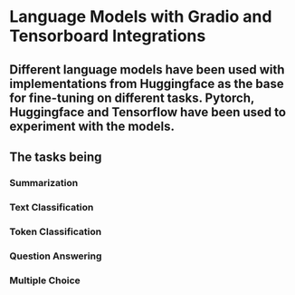 # Language Models with Gradio and Tensorboard Integrations
## Different language models have been used with implementations from Huggingface as the base for fine-tuning on different tasks. Pytorch, Huggingface and Tensorflow have been used to experiment with the models.
## The tasks being
### Summarization
### Text Classification
### Token Classification
### Question Answering
### Multiple Choice
